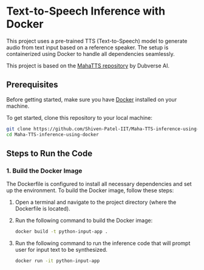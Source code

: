 # Text-to-Speech Inference with Docker

This project uses a pre-trained TTS (Text-to-Speech) model to generate audio from text input based on a reference speaker. The setup is containerized using Docker to handle all dependencies seamlessly.

This project is based on the [MahaTTS repository](https://github.com/dubverse-ai/MahaTTS) by Dubverse AI.

## Prerequisites

Before getting started, make sure you have [Docker](https://www.docker.com/get-started) installed on your machine.

To get started, clone this repository to your local machine:

```bash
git clone https://github.com/Shiven-Patel-IIT/Maha-TTS-inference-using-docker
cd Maha-TTS-inference-using-docker
```
## Steps to Run the Code

### 1. Build the Docker Image

The Dockerfile is configured to install all necessary dependencies and set up the environment. To build the Docker image, follow these steps:

1. Open a terminal and navigate to the project directory (where the Dockerfile is located).
2. Run the following command to build the Docker image:

   ```bash
   docker build -t python-input-app .

2. Run the following command to run the inference code that will prompt user for input text to be synthesized.

   ```bash
   docker run -it python-input-app
